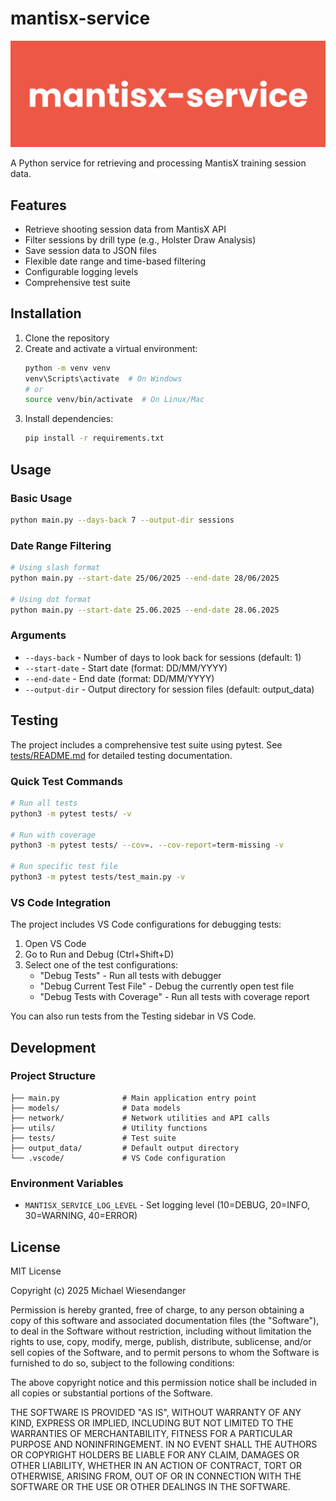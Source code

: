 # mantisx-service

![](docs/mantisx-service.png)

A Python service for retrieving and processing MantisX training session data.

## Features

- Retrieve shooting session data from MantisX API
- Filter sessions by drill type (e.g., Holster Draw Analysis)
- Save session data to JSON files
- Flexible date range and time-based filtering
- Configurable logging levels
- Comprehensive test suite

## Installation

1. Clone the repository
2. Create and activate a virtual environment:
   ```bash
   python -m venv venv
   venv\Scripts\activate  # On Windows
   # or
   source venv/bin/activate  # On Linux/Mac
   ```
3. Install dependencies:
   ```bash
   pip install -r requirements.txt
   ```

## Usage

### Basic Usage

```bash
python main.py --days-back 7 --output-dir sessions
```

### Date Range Filtering

```bash
# Using slash format
python main.py --start-date 25/06/2025 --end-date 28/06/2025

# Using dot format
python main.py --start-date 25.06.2025 --end-date 28.06.2025
```

### Arguments

- `--days-back` - Number of days to look back for sessions (default: 1)
- `--start-date` - Start date (format: DD/MM/YYYY)
- `--end-date` - End date (format: DD/MM/YYYY)
- `--output-dir` - Output directory for session files (default: output_data)

## Testing

The project includes a comprehensive test suite using pytest. See [tests/README.md](tests/README.md) for detailed testing documentation.

### Quick Test Commands
```bash
# Run all tests
python3 -m pytest tests/ -v

# Run with coverage
python3 -m pytest tests/ --cov=. --cov-report=term-missing -v

# Run specific test file
python3 -m pytest tests/test_main.py -v
```

### VS Code Integration

The project includes VS Code configurations for debugging tests:

1. Open VS Code
2. Go to Run and Debug (Ctrl+Shift+D)
3. Select one of the test configurations:
   - "Debug Tests" - Run all tests with debugger
   - "Debug Current Test File" - Debug the currently open test file
   - "Debug Tests with Coverage" - Run all tests with coverage report

You can also run tests from the Testing sidebar in VS Code.

## Development

### Project Structure

```
├── main.py              # Main application entry point
├── models/              # Data models
├── network/             # Network utilities and API calls
├── utils/               # Utility functions
├── tests/               # Test suite
├── output_data/         # Default output directory
└── .vscode/             # VS Code configuration
```

### Environment Variables

- `MANTISX_SERVICE_LOG_LEVEL` - Set logging level (10=DEBUG, 20=INFO, 30=WARNING, 40=ERROR)

## License

MIT License

Copyright (c) 2025 Michael Wiesendanger

Permission is hereby granted, free of charge, to any person obtaining
a copy of this software and associated documentation files (the
"Software"), to deal in the Software without restriction, including
without limitation the rights to use, copy, modify, merge, publish,
distribute, sublicense, and/or sell copies of the Software, and to
permit persons to whom the Software is furnished to do so, subject to
the following conditions:

The above copyright notice and this permission notice shall be
included in all copies or substantial portions of the Software.

THE SOFTWARE IS PROVIDED "AS IS", WITHOUT WARRANTY OF ANY KIND,
EXPRESS OR IMPLIED, INCLUDING BUT NOT LIMITED TO THE WARRANTIES OF
MERCHANTABILITY, FITNESS FOR A PARTICULAR PURPOSE AND
NONINFRINGEMENT. IN NO EVENT SHALL THE AUTHORS OR COPYRIGHT HOLDERS BE
LIABLE FOR ANY CLAIM, DAMAGES OR OTHER LIABILITY, WHETHER IN AN ACTION
OF CONTRACT, TORT OR OTHERWISE, ARISING FROM, OUT OF OR IN CONNECTION
WITH THE SOFTWARE OR THE USE OR OTHER DEALINGS IN THE SOFTWARE.
